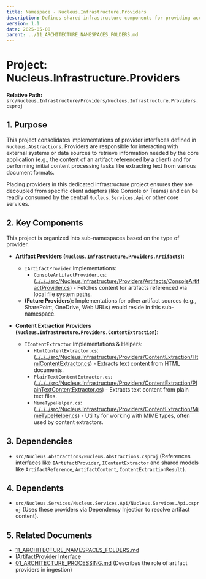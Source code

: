 ```yaml
---
title: Namespace - Nucleus.Infrastructure.Providers
description: Defines shared infrastructure components for providing access to external data or resources, and for initial content processing like extraction.
version: 1.1
date: 2025-05-08
parent: ../11_ARCHITECTURE_NAMESPACES_FOLDERS.md
---
```


# Project: Nucleus.Infrastructure.Providers

**Relative Path:** `src/Nucleus.Infrastructure/Providers/Nucleus.Infrastructure.Providers.csproj`

## 1. Purpose

This project consolidates implementations of provider interfaces defined in `Nucleus.Abstractions`. Providers are responsible for interacting with external systems or data sources to retrieve information needed by the core application (e.g., the content of an artifact referenced by a client) and for performing initial content processing tasks like extracting text from various document formats.

Placing providers in this dedicated infrastructure project ensures they are decoupled from specific client adapters (like Console or Teams) and can be readily consumed by the central `Nucleus.Services.Api` or other core services.

## 2. Key Components

This project is organized into sub-namespaces based on the type of provider.

*   **Artifact Providers (`Nucleus.Infrastructure.Providers.Artifacts`):**
    *   `IArtifactProvider` Implementations:
        *   `ConsoleArtifactProvider.cs`: ([../../../src/Nucleus.Infrastructure/Providers/Artifacts/ConsoleArtifactProvider.cs](../../../src/Nucleus.Infrastructure/Providers/Artifacts/ConsoleArtifactProvider.cs)) - Fetches content for artifacts referenced via local file system paths.
    *   **(Future Providers):** Implementations for other artifact sources (e.g., SharePoint, OneDrive, Web URLs) would reside in this sub-namespace.

*   **Content Extraction Providers (`Nucleus.Infrastructure.Providers.ContentExtraction`):**
    *   `IContentExtractor` Implementations & Helpers:
        *   `HtmlContentExtractor.cs`: ([../../../src/Nucleus.Infrastructure/Providers/ContentExtraction/HtmlContentExtractor.cs](../../../src/Nucleus.Infrastructure/Providers/ContentExtraction/HtmlContentExtractor.cs)) - Extracts text content from HTML documents.
        *   `PlainTextContentExtractor.cs`: ([../../../src/Nucleus.Infrastructure/Providers/ContentExtraction/PlainTextContentExtractor.cs](../../../src/Nucleus.Infrastructure/Providers/ContentExtraction/PlainTextContentExtractor.cs)) - Extracts text content from plain text files.
        *   `MimeTypeHelper.cs`: ([../../../src/Nucleus.Infrastructure/Providers/ContentExtraction/MimeTypeHelper.cs](../../../src/Nucleus.Infrastructure/Providers/ContentExtraction/MimeTypeHelper.cs)) - Utility for working with MIME types, often used by content extractors.

## 3. Dependencies

*   `src/Nucleus.Abstractions/Nucleus.Abstractions.csproj` (References interfaces like `IArtifactProvider`, `IContentExtractor` and shared models like `ArtifactReference`, `ArtifactContent`, `ContentExtractionResult`).

## 4. Dependents

*   `src/Nucleus.Services/Nucleus.Services.Api/Nucleus.Services.Api.csproj` (Uses these providers via Dependency Injection to resolve artifact content).

## 5. Related Documents

*   [11_ARCHITECTURE_NAMESPACES_FOLDERS.md](../11_ARCHITECTURE_NAMESPACES_FOLDERS.md)
*   [IArtifactProvider Interface](../../../src/Nucleus.Abstractions/IArtifactProvider.cs)
*   [01_ARCHITECTURE_PROCESSING.md](../01_ARCHITECTURE_PROCESSING.md) (Describes the role of artifact providers in ingestion)
